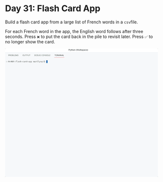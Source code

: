 # Day 31: Flash Card App

Build a flash card app from a large list of French words in a `csv`file. 

For each French word in the app, the English word follows after three seconds. Press `❌` to put the card back in the pile to revisit later. Press `✅` to no longer show the card.

<img src="https://github.com/marilynyi/100-days-of-code-python/blob/main/days-31-40/day-31/flash-card-app/demo.gif">
